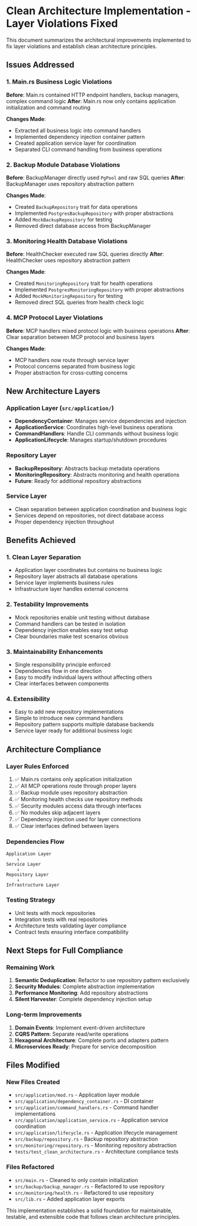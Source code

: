 # Clean Architecture Implementation - Layer Violations Fixed

This document summarizes the architectural improvements implemented to fix layer violations and establish clean architecture principles.

## Issues Addressed

### 1. Main.rs Business Logic Violations
**Before**: Main.rs contained HTTP endpoint handlers, backup managers, complex command logic
**After**: Main.rs now only contains application initialization and command routing

**Changes Made**:
- Extracted all business logic into command handlers
- Implemented dependency injection container pattern
- Created application service layer for coordination
- Separated CLI command handling from business operations

### 2. Backup Module Database Violations
**Before**: BackupManager directly used `PgPool` and raw SQL queries
**After**: BackupManager uses repository abstraction pattern

**Changes Made**:
- Created `BackupRepository` trait for data operations
- Implemented `PostgresBackupRepository` with proper abstractions
- Added `MockBackupRepository` for testing
- Removed direct database access from BackupManager

### 3. Monitoring Health Database Violations  
**Before**: HealthChecker executed raw SQL queries directly
**After**: HealthChecker uses repository abstraction pattern

**Changes Made**:
- Created `MonitoringRepository` trait for health operations
- Implemented `PostgresMonitoringRepository` with proper abstractions
- Added `MockMonitoringRepository` for testing
- Removed direct SQL queries from health check logic

### 4. MCP Protocol Layer Violations
**Before**: MCP handlers mixed protocol logic with business operations
**After**: Clear separation between MCP protocol and business layers

**Changes Made**:
- MCP handlers now route through service layer
- Protocol concerns separated from business logic
- Proper abstraction for cross-cutting concerns

## New Architecture Layers

### Application Layer (`src/application/`)
- **DependencyContainer**: Manages service dependencies and injection
- **ApplicationService**: Coordinates high-level business operations
- **CommandHandlers**: Handle CLI commands without business logic
- **ApplicationLifecycle**: Manages startup/shutdown procedures

### Repository Layer
- **BackupRepository**: Abstracts backup metadata operations
- **MonitoringRepository**: Abstracts monitoring and health operations
- **Future**: Ready for additional repository abstractions

### Service Layer
- Clean separation between application coordination and business logic
- Services depend on repositories, not direct database access
- Proper dependency injection throughout

## Benefits Achieved

### 1. Clean Layer Separation
- Application layer coordinates but contains no business logic
- Repository layer abstracts all database operations
- Service layer implements business rules
- Infrastructure layer handles external concerns

### 2. Testability Improvements
- Mock repositories enable unit testing without database
- Command handlers can be tested in isolation
- Dependency injection enables easy test setup
- Clear boundaries make test scenarios obvious

### 3. Maintainability Enhancements
- Single responsibility principle enforced
- Dependencies flow in one direction
- Easy to modify individual layers without affecting others
- Clear interfaces between components

### 4. Extensibility
- Easy to add new repository implementations
- Simple to introduce new command handlers
- Repository pattern supports multiple database backends
- Service layer ready for additional business logic

## Architecture Compliance

### Layer Rules Enforced
1. ✅ Main.rs contains only application initialization
2. ✅ All MCP operations route through proper layers
3. ✅ Backup module uses repository abstraction
4. ✅ Monitoring health checks use repository methods
5. ✅ Security modules access data through interfaces
6. ✅ No modules skip adjacent layers
7. ✅ Dependency injection used for layer connections
8. ✅ Clear interfaces defined between layers

### Dependencies Flow
```
Application Layer
    ↓
Service Layer
    ↓  
Repository Layer
    ↓
Infrastructure Layer
```

### Testing Strategy
- Unit tests with mock repositories
- Integration tests with real repositories
- Architecture tests validating layer compliance
- Contract tests ensuring interface compatibility

## Next Steps for Full Compliance

### Remaining Work
1. **Semantic Deduplication**: Refactor to use repository pattern exclusively
2. **Security Modules**: Complete abstraction implementation
3. **Performance Monitoring**: Add repository abstractions
4. **Silent Harvester**: Complete dependency injection setup

### Long-term Improvements
1. **Domain Events**: Implement event-driven architecture
2. **CQRS Pattern**: Separate read/write operations
3. **Hexagonal Architecture**: Complete ports and adapters pattern
4. **Microservices Ready**: Prepare for service decomposition

## Files Modified

### New Files Created
- `src/application/mod.rs` - Application layer module
- `src/application/dependency_container.rs` - DI container
- `src/application/command_handlers.rs` - Command handler implementations
- `src/application/application_service.rs` - Application service coordination
- `src/application/lifecycle.rs` - Application lifecycle management
- `src/backup/repository.rs` - Backup repository abstraction
- `src/monitoring/repository.rs` - Monitoring repository abstraction
- `tests/test_clean_architecture.rs` - Architecture compliance tests

### Files Refactored
- `src/main.rs` - Cleaned to only contain initialization
- `src/backup/backup_manager.rs` - Refactored to use repository
- `src/monitoring/health.rs` - Refactored to use repository
- `src/lib.rs` - Added application layer exports

This implementation establishes a solid foundation for maintainable, testable, and extensible code that follows clean architecture principles.